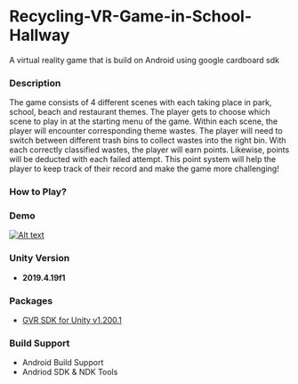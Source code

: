 # Recycling-VR-Game-in-School-Hallway
A virtual reality game that is build on Android using google cardboard sdk

### Description
The game consists of 4 different scenes with each taking place in park, school, beach and restaurant themes. The player gets to choose which scene to play in at the starting menu of the game. Within each scene, the player will encounter corresponding theme wastes. The player will need to switch between different trash bins to collect wastes into the right bin. With each correctly classified wastes, the player will earn points. Likewise, points will be deducted with each failed attempt. This point system will help the player to keep track of their record and make the game more challenging!

### How to Play?


### Demo
[![Alt text](https://img.youtube.com/vi/Si0KawMS47I/0.jpg)](https://www.youtube.com/watch?v=Si0KawMS47I)


### Unity Version
- **2019.4.19f1**

### Packages
- [GVR SDK for Unity v1.200.1](https://github.com/googlevr/gvr-unity-sdk/releases)

### Build Support 
- Android Build Support
- Andriod SDK & NDK Tools

